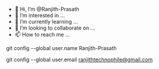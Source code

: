 - 👋 Hi, I’m @Ranjith-Prasath
- 👀 I’m interested in ...
- 🌱 I’m currently learning ...
- 💞️ I’m looking to collaborate on ...
- 📫 How to reach me ...

<!---
Ranjith-Prasath/Ranjith-Prasath is a ✨ special ✨ repository because its `README.md` (this file) appears on your GitHub profile.
You can click the Preview link to take a look at your changes.
--->git config --global user.name Ranjith-Prasath
git config  --global user.email ranjithtechnophile@gmail.com
